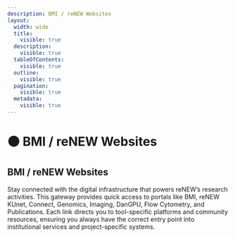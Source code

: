 ```yaml
---
description: BMI / reNEW Websites
layout:
  width: wide
  title:
    visible: true
  description:
    visible: true
  tableOfContents:
    visible: true
  outline:
    visible: true
  pagination:
    visible: true
  metadata:
    visible: true
---
```


# 🟠 BMI / reNEW Websites

## **BMI / reNEW Websites**

Stay connected with the digital infrastructure that powers reNEW’s research activities. This gateway provides quick access to portals like BMI, reNEW KUnet, Connect, Genomics, Imaging, DanGPU, Flow Cytometry, and Publications. Each link directs you to tool-specific platforms and community resources, ensuring you always have the correct entry point into institutional services and project-specific systems.
